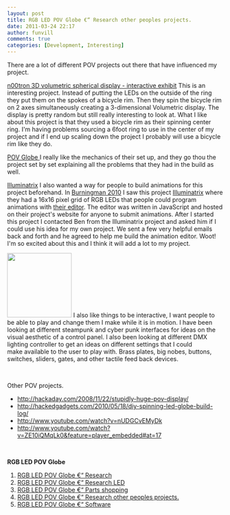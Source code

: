 ```yaml
---
layout: post
title: RGB LED POV Globe €“ Research other peoples projects. 
date: 2011-03-24 22:17
author: funvill
comments: true
categories: [Development, Interesting]
---
```

There are a lot of different POV projects out there that have influenced my project.

<a href="http://www.instructables.com/id/n00tron-3D-Spherical-Display-Interactive-Exhibit/">n00tron 3D volumetric spherical display - interactive exhibit</a>
This is an interesting project. Instead of putting the LEDs on the outside of the ring they put them on the spokes of a bicycle rim. Then they spin the bicycle rim on 2 axes simultaneously creating a 3-dimensional Volumetric display. The display is pretty random but still really interesting to look at. What I like about this project is that they used a bicycle rim as their spinning center ring. I'm having problems sourcing a 6foot ring to use in the center of my project and if I end up scaling down the project I probably will use a bicycle rim like they do.

<a href="http://ytai-mer.blogspot.com/">POV Globe
</a>I really like the mechanics of their set up, and they go thou the project set by set explaining all the problems that they had in the build as well. <a href="http://ytai-mer.blogspot.com/"></a>

<a href="http://cwd.co.uk/illuminatrix/">Illuminatrix</a>
I also wanted a way for people to build animations for this project beforehand. In <a href="http://www.burningman.com/">Burningman 2010</a> I saw this project <a href="http://cwd.co.uk/illuminatrix/">Illuminatrix</a> where they had a 16x16 pixel grid of RGB LEDs that people could program animations with <a href="http://cwd.co.uk/illuminatrix/edit.php">their editor</a>. The editor was written in JavaScript and hosted on their project's website for anyone to submit animations.
After I started this project I contacted Ben from the Illuminatrix project and asked him if I could use his idea for my own project. We sent a few very helpful emails back and forth and he agreed to help me build the animation editor. Woot! I'm so excited about this and I think it will add a lot to my project.

<a href="http://www.musicradar.com/news/tech/17-amazing-steampunk-synthesizer-mods-224905/9#content"><img class="alignright size-thumbnail wp-image-1414" title="homage-to-moog-530-85" src="http://blog.abluestar.com/public/uploads/2011/03/homage-to-moog-530-85-150x150.jpg" alt="" width="150" height="150" /></a> I also like things to be interactive, I want people to be able to play and change them I make while it is in motion. I have been looking at different steampunk and cyber punk interfaces for ideas on the visual aesthetic of a control panel. I also been looking at different DMX lighting controller to get an ideas on different settings that I could make available to the user to play with. Brass plates, big nobes, buttons, switches, sliders, gates, and other tactile feed back devices.

&nbsp;

Other POV projects.
<ul>
	<li><a href="http://hackaday.com/2008/11/22/stupidly-huge-pov-display/">http://hackaday.com/2008/11/22/stupidly-huge-pov-display/</a></li>
	<li><a href="http://hackedgadgets.com/2010/05/18/diy-spinning-led-globe-build-log/">http://hackedgadgets.com/2010/05/18/diy-spinning-led-globe-build-log/</a></li>
	<li><a href="http://www.youtube.com/watch?v=nUDGCvEMyDk">http://www.youtube.com/watch?v=nUDGCvEMyDk</a></li>
	<li><a href="http://www.youtube.com/watch?v=ZE10iQMqLk0&amp;feature=player_embedded#at=17">http://www.youtube.com/watch?v=ZE10iQMqLk0&amp;feature=player_embedded#at=17</a></li>
</ul>
&nbsp;

<strong>RGB LED POV Globe</strong>
<ol>
	<li><a href="http://blog.abluestar.com/rgb-led-pov-globe-research/">RGB LED POV Globe €“ Research</a><strong>
</strong></li>
	<li><a href="http://blog.abluestar.com/rgb-led-pov-globe-%E2%80%93-research-led/">RGB LED POV Globe €“ Research LED</a></li>
	<li><a href="http://blog.abluestar.com/rgb-led-pov-globe-parts-shopping/">RGB LED POV Globe</a><a href="http://blog.abluestar.com/rgb-led-pov-globe-%E2%80%93-research-led/"> €“ Parts shopping</a></li>
	<li><a href="http://http//www.abluestar.com/blog/rgb-led-pov-globe-%E2%80%93-research-other-peoples-projects">RGB LED POV Globe €“ Research other peoples projects.</a></li>
	<li><a href="http://blog.abluestar.com/rgb-led-pov-globe-%e2%80%93-software/">RGB LED POV Globe €“ Software</a></li>
</ol>
<strong>
</strong>
